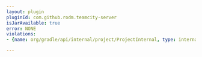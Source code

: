 ```yaml
---
layout: plugin
pluginId: com.github.rodm.teamcity-server
isJarAvailable: true
error: NONE
violations:
- {name: org/gradle/api/internal/project/ProjectInternal, type: internal-api-usage}

---
```

